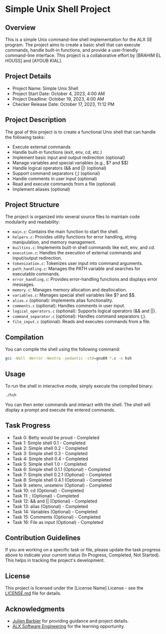 # Simple Unix Shell Project

## Overview

This is a simple Unix command-line shell implementation for the ALX SE program. The project aims to create a basic shell that can execute commands, handle built-in functions, and provide a user-friendly command-line interface. This project is a collaborative effort by [BRAHIM EL HOUSS] and [AYOUB KIAL].

## Project Details

- Project Name: Simple Unix Shell
- Project Start Date: October 4, 2023, 4:00 AM
- Project Deadline: October 19, 2023, 4:00 AM
- Checker Release Date: October 17, 2023, 11:12 PM

## Project Description

The goal of this project is to create a functional Unix shell that can handle the following tasks:

- Execute external commands
- Handle built-in functions (exit, env, cd, etc.)
- Implement basic input and output redirection (optional)
- Manage variables and special variables (e.g., $? and $$)
- Handle logical operators (&& and ||) (optional)
- Support command separators (;) (optional)
- Handle comments in user input (optional)
- Read and execute commands from a file (optional)
- Implement aliases (optional)

## Project Structure

The project is organized into several source files to maintain code modularity and readability:

- `main.c`: Contains the main function to start the shell.
- `helpers.c`: Provides utility functions for error handling, string manipulation, and memory management.
- `builtins.c`: Implements built-in shell commands like exit, env, and cd.
- `execution.c`: Handles the execution of external commands and input/output redirection.
- `tokenization.c`: Tokenizes user input into command arguments.
- `path_handling.c`: Manages the PATH variable and searches for executable commands.
- `error_handling.c`: Provides error-handling functions and displays error messages.
- `memory.c`: Manages memory allocation and deallocation.
- `variables.c`: Manages special shell variables like $? and $$.
- `alias.c` (optional): Implements alias functionality.
- `comments.c` (optional): Handles comments in user input.
- `logical_operators.c` (optional): Supports logical operators (&& and ||).
- `command_separator.c` (optional): Handles command separators (;).
- `file_input.c` (optional): Reads and executes commands from a file.

## Compilation

You can compile the shell using the following command:

```bash
gcc -Wall -Werror -Wextra -pedantic -std=gnu89 *.c -o hsh
```

## Usage

To run the shell in interactive mode, simply execute the compiled binary:

```bash
./hsh
```

You can then enter commands and interact with the shell. The shell will display a prompt and execute the entered commands.

## Task Progress

- Task 0: Betty would be proud - Completed
- Task 1: Simple shell 0.1 - Completed
- Task 2: Simple shell 0.2 - Completed
- Task 3: Simple shell 0.3 - Completed
- Task 4: Simple shell 0.4 - Completed
- Task 5: Simple shell 1.0 - Completed
- Task 6: Simple shell 0.1.1 (Optional) - Completed
- Task 7: Simple shell 0.2.1 (Optional) - Completed
- Task 8: Simple shell 0.4.1 (Optional) - Completed
- Task 9: setenv, unsetenv (Optional) - Completed
- Task 10: cd (Optional) - Completed
- Task 11: ; (Optional) - Completed
- Task 12: && and || (Optional) - Completed
- Task 13: alias (Optional) - Completed
- Task 14: Variables (Optional) - Completed
- Task 15: Comments (Optional) - Completed
- Task 16: File as input (Optional) - Completed

## Contribution Guidelines

If you are working on a specific task or file, please update the task progress above to indicate your current status (In Progress, Completed, Not Started). This helps in tracking the project's development.

## License

This project is licensed under the [License Name] License - see the [LICENSE.md](LICENSE.md) file for details.

## Acknowledgments

- [Julien Barbier](https://twitter.com/julienbarbier42) for providing guidance and project details.
- [ALX Software Engineering](https://intranet.alxswe.com) for the learning opportunity.
